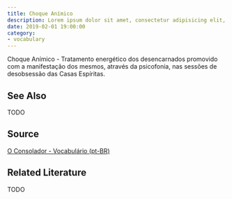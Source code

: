 ```yaml
---
title: Choque Anímico
description: Lorem ipsum dolor sit amet, consectetur adipisicing elit, sed do eiusmod tempor incididunt ut labore et dolore magna aliqua.  TODO
date: 2019-02-01 19:00:00
category:
- vocabulary
---
```


Choque Anímico - Tratamento energético dos desencarnados promovido com a manifestação dos mesmos, através da psicofonia, nas sessões de desobsessão das Casas Espíritas.

## See Also
TODO

## Source
[O Consolador - Vocabulário (pt-BR)](http://www.oconsolador.com.br/linkfixo/vocabulario/principal.html)

## Related Literature
TODO
